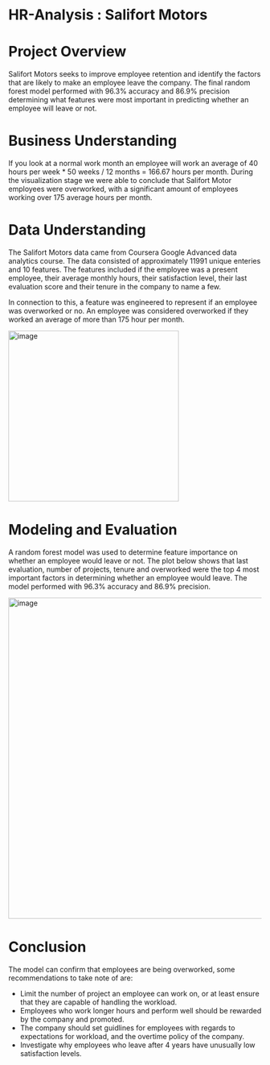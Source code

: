 # HR-Analysis : Salifort Motors


# Project Overview
Salifort Motors seeks to improve employee retention and identify the factors that are likely to make an employee leave the company. The final random forest model performed with 96.3% accuracy and 86.9% precision determining what features were most important in predicting whether an employee will leave or not. 

# Business Understanding 

If you look at a normal work month an employee will work an average of 40 hours per week * 50 weeks / 12 months = 166.67 hours per month. During the visualization stage we were able to conclude that Salifort Motor employees were overworked, with a significant amount of employees working over 175 average hours per month.

# Data Understanding 

The Salifort Motors data came from Coursera Google Advanced data analytics course. The data consisted of approximately 11991 unique enteries and 10 features. The features included if the employee was a present employee, their average monthly hours, their satisfaction level, their last evaluation score and their tenure in the company to name a few.

In connection to this, a feature was engineered to represent if an employee was overworked or no. An employee was considered overworked if they worked an average of more than 175 hour per month.

<img width="339" alt="image" src="https://github.com/matthew1060/HR-Analysis/assets/62417078/272e4691-824f-4b89-a198-df38df293ac2">


# Modeling and Evaluation 

A random forest model was used to determine feature importance on whether an employee would leave or not. The plot below shows that last evaluation, number of projects, tenure and overworked were the top 4 most important factors in determining whether an employee would leave. The model performed with 96.3% accuracy and 86.9% precision.

<img width="637" alt="image" src="https://github.com/matthew1060/HR-Analysis/assets/62417078/a1c38dd5-47b3-422d-b4de-65f41a6fd34c">



# Conclusion

The model can confirm that employees are being overworked, some recommendations to take note of are:
- Limit the number of project an employee can work on, or at least ensure that they are capable of handling the workload.
- Employees who work longer hours and perform well should be rewarded by the company and promoted.
- The company should set guidlines for employees with regards to expectations for workload, and the overtime policy of the company.
- Investigate why employees who leave after 4 years have unusually low satisfaction levels.

